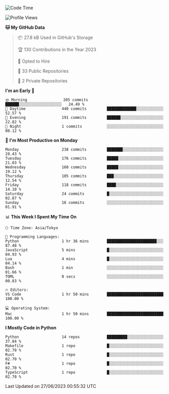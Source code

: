 <!--START_SECTION:waka-->
![Code Time](http://img.shields.io/badge/Code%20Time-687%20hrs%2041%20mins-blue)

![Profile Views](http://img.shields.io/badge/Profile%20Views-1-blue)

**🐱 My GitHub Data** 

> 📦 27.8 kB Used in GitHub's Storage 
 > 
> 🏆 130 Contributions in the Year 2023
 > 
> 💼 Opted to Hire
 > 
> 📜 33 Public Repositories 
 > 
> 🔑 2 Private Repositories 
 > 
**I'm an Early 🐤** 

```text
🌞 Morning                205 commits         ██████░░░░░░░░░░░░░░░░░░░   24.49 % 
🌆 Daytime                440 commits         █████████████░░░░░░░░░░░░   52.57 % 
🌃 Evening                191 commits         ██████░░░░░░░░░░░░░░░░░░░   22.82 % 
🌙 Night                  1 commits           ░░░░░░░░░░░░░░░░░░░░░░░░░   00.12 % 
```
📅 **I'm Most Productive on Monday** 

```text
Monday                   238 commits         ███████░░░░░░░░░░░░░░░░░░   28.43 % 
Tuesday                  176 commits         █████░░░░░░░░░░░░░░░░░░░░   21.03 % 
Wednesday                160 commits         █████░░░░░░░░░░░░░░░░░░░░   19.12 % 
Thursday                 105 commits         ███░░░░░░░░░░░░░░░░░░░░░░   12.54 % 
Friday                   118 commits         ████░░░░░░░░░░░░░░░░░░░░░   14.10 % 
Saturday                 24 commits          █░░░░░░░░░░░░░░░░░░░░░░░░   02.87 % 
Sunday                   16 commits          ░░░░░░░░░░░░░░░░░░░░░░░░░   01.91 % 
```


📊 **This Week I Spent My Time On** 

```text
🕑︎ Time Zone: Asia/Tokyo

💬 Programming Languages: 
Python                   1 hr 36 mins        ██████████████████████░░░   87.48 % 
JavaScript               5 mins              █░░░░░░░░░░░░░░░░░░░░░░░░   04.93 % 
Lua                      4 mins              █░░░░░░░░░░░░░░░░░░░░░░░░   04.14 % 
Bash                     1 min               ░░░░░░░░░░░░░░░░░░░░░░░░░   01.66 % 
TOML                     0 secs              ░░░░░░░░░░░░░░░░░░░░░░░░░   00.83 % 

🔥 Editors: 
VS Code                  1 hr 50 mins        █████████████████████████   100.00 % 

💻 Operating System: 
Mac                      1 hr 50 mins        █████████████████████████   100.00 % 
```

**I Mostly Code in Python** 

```text
Python                   14 repos            █████████░░░░░░░░░░░░░░░░   37.84 % 
Makefile                 1 repo              █░░░░░░░░░░░░░░░░░░░░░░░░   02.70 % 
Rust                     1 repo              █░░░░░░░░░░░░░░░░░░░░░░░░   02.70 % 
F#                       1 repo              █░░░░░░░░░░░░░░░░░░░░░░░░   02.70 % 
TypeScript               1 repo              █░░░░░░░░░░░░░░░░░░░░░░░░   02.70 % 
```




 Last Updated on 27/06/2023 00:55:32 UTC
<!--END_SECTION:waka-->

